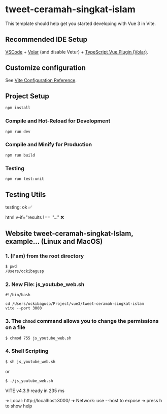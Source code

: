 # tweet-ceramah-singkat-islam

This template should help get you started developing with Vue 3 in Vite.

## Recommended IDE Setup

[VSCode](https://code.visualstudio.com/) + [Volar](https://marketplace.visualstudio.com/items?itemName=Vue.volar) (and disable Vetur) + [TypeScript Vue Plugin (Volar)](https://marketplace.visualstudio.com/items?itemName=Vue.vscode-typescript-vue-plugin).

## Customize configuration

See [Vite Configuration Reference](https://vitejs.dev/config/).

## Project Setup

```sh
npm install
```

### Compile and Hot-Reload for Development

```sh
npm run dev
```

### Compile and Minify for Production

```sh
npm run build
```

### Testing

```sh
npm run test:unit
```

## Testing Utils

testing: ok ✅

html v-if="results !== ''..." ❌

## Website tweet-ceramah-singkat-Islam, example... (Linux and MacOS)

### 1. (I'am) from the root directory

```sh
$ pwd
/Users/ockibagusp
```

### 2. New File: js_youtube_web.sh

```
#!/bin/bash

cd /Users/ockibagusp/Project/vue3/tweet-ceramah-singkat-islam
vite --port 3000
```

### 3. The `chmod` command allows you to change the permissions on a file

```sh
$ chmod 755 js_youtube_web.sh
```

### 4. Shell Scripting

```sh
$ sh js_youtube_web.sh
```

or

```sh
$ ./js_youtube_web.sh
```

VITE v4.3.9 ready in 235 ms

➜ Local: http://localhost:3000/
➜ Network: use --host to expose
➜ press h to show help
